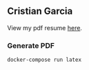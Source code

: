 ## Cristian Garcia
View my pdf resume [here](https://github.com/cgarciae/resume/raw/master/Cristian-Garcia.pdf).

### Generate PDF
```
docker-compose run latex
```
